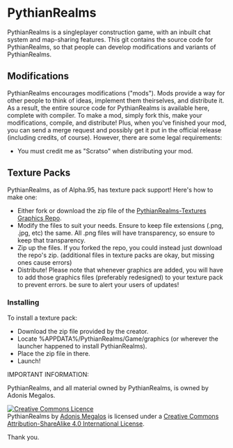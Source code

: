 # PythianRealms
PythianRealms is a singleplayer construction game, with an inbuilt chat system and map-sharing features. This git contains the source code for PythianRealms, so that people can develop modifications and variants of PythianRealms.

## Modifications
PythianRealms encourages modifications ("mods"). Mods provide a way for other people to think of ideas, implement them theirselves, and distribute it. As a result, the entire source code for PythianRealms is available here, complete with compiler. To make a mod, simply fork this, make your modifications, compile, and distribute! Plus, when you've finished your mod, you can send a merge request and possibly get it put in the official release (including credits, of course). However, there are some legal requirements:
- You must credit me as "Scratso" when distributing your mod.

## Texture Packs
PythianRealms, as of Alpha.95, has texture pack support! Here's how to make one:
- Either fork or download the zip file of the [PythianRealms-Textures Graphics Repo](https://github.com/Scratso/PythianRealms-Textures).
- Modify the files to suit your needs. Ensure to keep file extensions (.png, .jpg, etc) the same. All .png files will have transparency, so ensure to keep that transparency.
- Zip up the files. If you forked the repo, you could instead just download the repo's zip. (additional files in texture packs are okay, but missing ones cause errors)
- Distribute! Please note that whenever graphics are added, you will have to add those graphics files (preferably redesigned) to your texture pack to prevent errors. be sure to alert your users of updates!
### Installing
To install a texture pack:
- Download the zip file provided by the creator.
- Locate %APPDATA%/PythianRealms/Game/graphics (or wherever the launcher happened to install PythianRealms).
- Place the zip file in there.
- Launch!


IMPORTANT INFORMATION:

PythianRealms, and all material owned by PythianRealms, is owned by Adonis Megalos.

<a rel="license" href="http://creativecommons.org/licenses/by-sa/4.0/"><img alt="Creative Commons Licence" style="border-width:0" src="https://i.creativecommons.org/l/by-sa/4.0/88x31.png" /></a><br /><span xmlns:dct="http://purl.org/dc/terms/" property="dct:title">PythianRealms</span> by <a xmlns:cc="http://creativecommons.org/ns#" href="http://scratso.com:8080" property="cc:attributionName" rel="cc:attributionURL">Adonis Megalos</a> is licensed under a <a rel="license" href="http://creativecommons.org/licenses/by-sa/4.0/">Creative Commons Attribution-ShareAlike 4.0 International License</a>.

Thank you.
